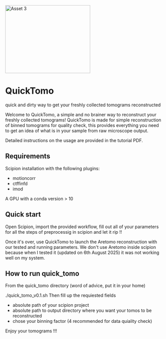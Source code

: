 
<img width="270" height="216" alt="Asset 3" src="https://github.com/user-attachments/assets/fe01b4ee-a694-4b94-89be-2b898186fd2d" />


# QuickTomo

quick and dirty way to get your freshly collected tomograms reconstructed 

Welcome to QuickTomo, a simple and no brainer way to reconstruct your freshly collected tomograms! QuickTomo is made for simple reconstruction of binned tomograms for quality check, this provides everything you need to get an idea of what is in your sample from raw microscope output. 

Detailed instructions on the usage are provided in the tutorial PDF. 

## Requirements 

Scipion installation with the following plugins:
  - motioncorr 
  - ctffinfd 
  - imod 

A GPU with a conda version > 10 

## Quick start

Open Scipion, import the provided workflow, fill out all of your parameters for all the steps of preprocessig in scipion and let it rip !!

Once it's over, use QuickTomo to launch the Aretomo reconstruction with our tested and running parameters. We don't use Aretomo inside scipion because when I tested it (updated on 6th August 2025) it was not working well on my system. 

## How to run quick_tomo

From the quick_tomo directory (word of advice, put it in your home)

./quick_tomo_v0.1.sh 
Then fill up the requiested fields 
  - absolute path of your scipion project
  - absolute path to output directory where you want your tomos to be reconstructed
  - chose your binning factor (4 recommended for data quiality check)

Enjoy your tomograms !!!

